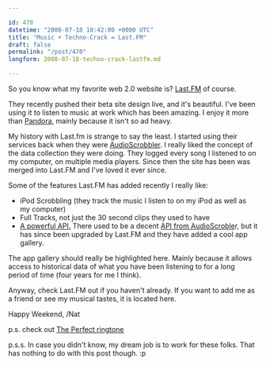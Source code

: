 ```yaml
---

id: 470
datetime: "2008-07-18 10:42:00 +0000 UTC"
title: "Music + Techno-Crack = Last.FM"
draft: false
permalink: "/post/470"
longform: 2008-07-18-techno-crack-lastfm.md

---
```


So you know what my favorite web 2.0 website is? <a title="Last.FM" href="http://last.fm" target="_blank">Last.FM</a> of course.

They recently pushed their beta site design live, and it's beautiful. I've been using it to listen to music at work which has been amazing. I enjoy it more than <a href="http://www.pandora.com/">Pandora</a>, mainly because it isn't so ad heavy.

My history with Last.fm is strange to say the least. I started using their services back when they were <a href="http://www.audioscrobbler.net/">AudioScrobbler</a>. I really liked the concept of the data collection they were doing. They logged every song I listened to on my computer, on multiple media players. Since then the site has been was merged into Last.FM and I've loved it ever since.

Some of the features Last.FM has added recently I really like:
<ul>
	<li>iPod Scrobbling (they track the music I listen to on my iPod as well as my computer)</li>
	<li>Full Tracks, not just the 30 second clips they used to have</li>
	<li><a href="http://build.last.fm/">A powerful API.</a> There used to be a decent <a href="http://www.audioscrobbler.net/data/">API from AudioScroble</a>r, but it has since been upgraded by Last.FM and they have added a cool app gallery.</li>
</ul>
The app gallery should really be highlighted here. Mainly because it allows access to historical data of what you have been listening to for a long period of time (four years for me I think).

Anyway, check Last.FM out if you haven't already. If you want to add me as a friend or see my musical tastes, it is located here.

Happy Weekend,
/Nat

p.s. check out <a href="http://meyerweb.com/eric/thoughts/2008/05/05/the-really-perfect-ringtone/">The Perfect ringtone</a>

p.s.s. In case you didn't know, my dream job is to work for these folks. That has nothing to do with this post though. :p

